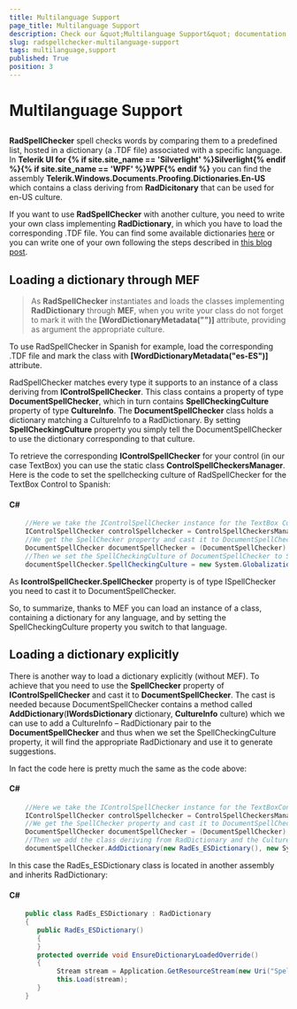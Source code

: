 ```yaml
---
title: Multilanguage Support
page_title: Multilanguage Support
description: Check our &quot;Multilanguage Support&quot; documentation article for the RadSpellChecker {{ site.framework_name }} control.
slug: radspellchecker-multilanguage-support
tags: multilanguage,support
published: True
position: 3
---
```


# Multilanguage Support



## 

__RadSpellChecker__ spell checks words by comparing them to a predefined list, hosted in a dictionary (a .TDF file) associated with a specific language. In __Telerik UI for {% if site.site_name == 'Silverlight' %}Silverlight{% endif %}{% if site.site_name == 'WPF' %}WPF{% endif %}__ you can find the assembly __Telerik.Windows.Documents.Proofing.Dictionaries.En-US__ which contains a class deriving from __RadDicitonary__  that can be used for en-US culture.
        

If you want to use __RadSpellChecker__ with another culture, you need to write your own class implementing __RadDictionary__, in which you have to load the corresponding .TDF file. You can find some available dictionaries [here](http://www.telerik.com/community/forums/aspnet-ajax/spell/147971-radspell-dictionaries.aspx ) or you can write one of your own following the steps described in [this blog post](http://blogs.telerik.com/aspnet-ajax/posts/10-04-29/creating-a-custom-radspell-dictionary.aspx).
        



## __Loading a dictionary through MEF__

>As __RadSpellChecker__ instantiates and loads the classes implementing __RadDictionary__ through __MEF__, when you write your class do not forget to mark it with the __[WordDictionaryMetadata("<associatedCulture>")]__ attribute, providing as argument the appropriate culture.
          

To use RadSpellChecker in Spanish for example, load the corresponding .TDF file and mark the class with __[WordDictionaryMetadata("es-ES")]__ attribute.
        

RadSpellChecker matches every type it supports to an instance of a class deriving from __IControlSpellChecker__. This class contains a property of type __DocumentSpellChecker__, which in turn contains __SpellCheckingCulture__ property of type __CultureInfo__. The __DocumentSpellChecker__ class holds a dictionary matching a CultureInfo to a RadDictionary. By setting __SpellCheckingCulture__ property you simply tell the DocumentSpellChecker to use the dictionary corresponding to that culture.
        

To retrieve the corresponding __IControlSpellChecker__ for your control (in our case TextBox) you can use the static class __ControlSpellCheckersManager__. Here is the code to set the spellchecking culture of RadSpellChecker for the TextBox Control to Spanish:
        

#### __C#__

```C#
	//Here we take the IControlSpellChecker instance for the TextBox Control
	IControlSpellChecker controlSpellchecker = ControlSpellCheckersManager.GetControlSpellChecker(typeof(TextBox));
	//We get the SpellChecker property and cast it to DocumentSpellChecker (which inherits from ISpellChecker) 
	DocumentSpellChecker documentSpellChecker = (DocumentSpellChecker) controlSpellchecker.SpellChecker; 
	//Then we set the SpellCheckingCulture of DocumentSpellChecker to Spanish
	documentSpellChecker.SpellCheckingCulture = new System.Globalization.CultureInfo("es-ES");
```



As __IcontrolSpellChecker.SpellChecker__ property is of type ISpellChecker you need to cast it to DocumentSpellChecker.
        

So, to summarize, thanks to MEF you can load an instance of a class, containing a dictionary for any language, and by setting the SpellCheckingCulture property you switch to that language.



## __Loading a dictionary explicitly__

There is another way to load a dictionary explicitly (without MEF). To achieve that you need to use the __SpellChecker__ property of __IControlSpellChecker__ and cast it to __DocumentSpellChecker__. The cast is needed because DocumentSpellChecker contains a method called __AddDictionary__(__IWordsDictionary__ dictionary, __CultureInfo__ culture) which we can use to add a CultureInfo – RadDictionary pair to the __DocumentSpellChecker__ and thus when we set the SpellCheckingCulture property, it will find the appropriate RadDictionary and use it to generate suggestions.
        

In fact the code here is pretty much the same as the code above:

#### __C#__

```C#
	//Here we take the IControlSpellChecker instance for the TextBoxControl
	IControlSpellChecker controlSpellchecker = ControlSpellCheckersManager.GetControlSpellChecker(typeof(TextBox));
	//We get the SpellChecker property and cast it to DocumentSpellChecker(which inherits from ISpellChecker) 
	DocumentSpellChecker documentSpellChecker = (DocumentSpellChecker) controlSpellchecker.SpellChecker; 
	//Then we add the class deriving from RadDictionary and the Culture info to the DocumentSpellChecker(we are using Spanish again for the example)
	documentSpellChecker.AddDictionary(new RadEs_ESDictionary(), new System.Globalization.CultureInfo("es-ES"));
```



In this case the RadEs_ESDictionary class is located in another assembly and inherits RadDictionary:
        

#### __C#__

```C#
	public class RadEs_ESDictionary : RadDictionary
	{
	   public RadEs_ESDictionary()
	   {
	   }
	   protected override void EnsureDictionaryLoadedOverride()
	   {
	        Stream stream = Application.GetResourceStream(new Uri("SpellCheckingInSpanishRRTB;component/es-ES.tdf", UriKind.Relative)).Stream;
	        this.Load(stream);
	   }
	}
```




